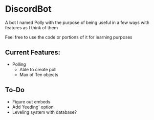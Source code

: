 # DiscordBot
A bot I named Polly with the purpose of being useful in a few ways with features as I think of them

Feel free to use the code or portions of it for learning purposes


## Current Features:
- Polling
	* Able to create poll
	* Max of Ten objects

## To-Do
- Figure out embeds
- Add 'feeding' option
- Leveling system with database?
